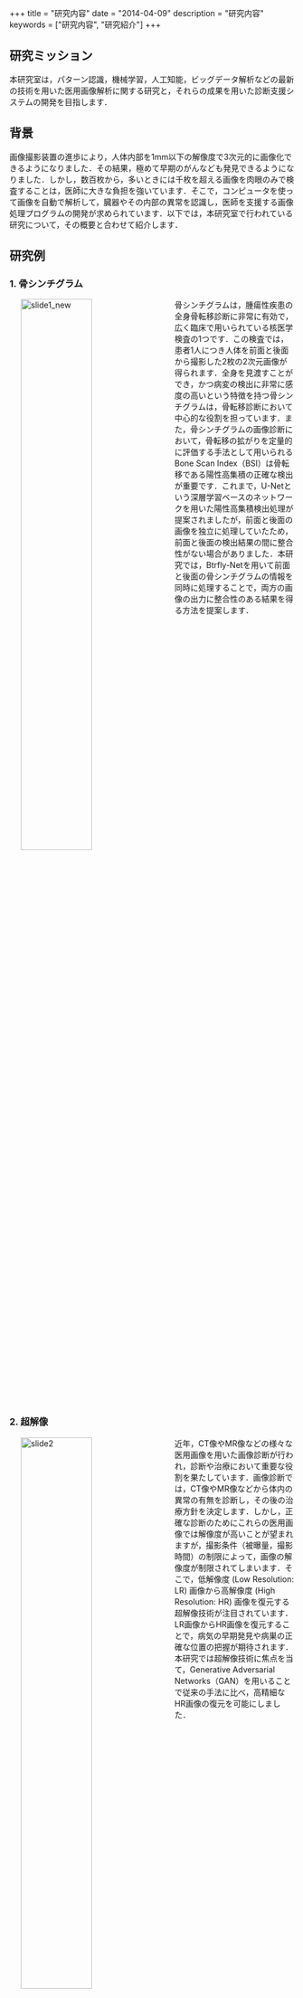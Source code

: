 +++
title = "研究内容"
date = "2014-04-09"
description = "研究内容"
keywords = ["研究内容", "研究紹介"]
+++

## 研究ミッション

本研究室は，パターン認識，機械学習，人工知能，ビッグデータ解析などの最新の技術を用いた医用画像解析に関する研究と，それらの成果を用いた診断支援システムの開発を目指します．

## 背景

画像撮影装置の進歩により，人体内部を1mm以下の解像度で3次元的に画像化できるようになりました．その結果，極めて早期のがんなども発見できるようになりました．しかし，数百枚から，多いときには千枚を超える画像を肉眼のみで検査することは，医師に大きな負担を強いています．そこで，コンピュータを使って画像を自動で解析して，臓器やその内部の異常を認識し，医師を支援する画像処理プログラムの開発が求められています．以下では，本研究室で行われている研究について，その概要と合わせて紹介します．

<!--<div align="center"><img src="/img/research/slide1_E.png"  width=50% title="slide1"></div>-->

## 研究例

### 1. 骨シンチグラム

<img src="/img/research/slide_1.png" width=50% title="slide1_new" hspace=20 align="left">
骨シンチグラムは，腫瘍性疾患の全身骨転移診断に非常に有効で，広く臨床で用いられている核医学検査の1つです．この検査では，患者1人につき人体を前面と後面から撮影した2枚の2次元画像が得られます．全身を見渡すことができ，かつ病変の検出に非常に感度の高いという特徴を持つ骨シンチグラムは，骨転移診断において中心的な役割を担っています．また，骨シンチグラムの画像診断において，骨転移の拡がりを定量的に評価する手法として用いられるBone Scan Index（BSI）は骨転移である陽性高集積の正確な検出が重要です．これまで，U-Netという深層学習ベースのネットワークを用いた陽性高集積検出処理が提案されましたが，前面と後面の画像を独立に処理していたため，前面と後面の検出結果の間に整合性がない場合がありました．本研究では，Btrfly-Netを用いて前面と後面の骨シンチグラムの情報を同時に処理することで，両方の画像の出力に整合性のある結果を得る方法を提案します．


<br clear="all">

### 2. 超解像
<img src="/img/research/slide_2.png" width=50% title="slide2" hspace=20 align="left">
近年，CT像やMR像などの様々な医用画像を用いた画像診断が行われ，診断や治療において重要な役割を果たしています．画像診断では，CT像やMR像などから体内の異常の有無を診断し，その後の治療方針を決定します．しかし，正確な診断のためにこれらの医用画像では解像度が高いことが望まれますが，撮影条件（被曝量，撮影時間）の制限によって，画像の解像度が制限されてしまいます．そこで，低解像度 (Low Resolution: LR) 画像から高解像度 (High Resolution: HR) 画像を復元する超解像技術が注目されています．LR画像からHR画像を復元することで，病気の早期発見や病巣の正確な位置の把握が期待されます．本研究では超解像技術に焦点を当て，Generative Adversarial Networks（GAN）を用いることで従来の手法に比べ，高精細なHR画像の復元を可能にしました．

<br clear="all">

### 3. 統計モデル
統計モデルとは臓器の形や濃度分布を少数のパラメータで表現したものであり，医用画像処理では重要な事前情報として利用されています．例えば，臓器セグメンテーションにおいて，統計モデルは臓器形状の制約条件となり，明らかに臓器の形状とは異なる形状を取り除き，セグメンテーションの改善を図ることが期待されています． 

<br>

#### 3.1. ヒト胚子の統計的形状モデル

---

<img src="/img/research/slide_3.png" width=50% title="slide3" hspace=20 align="left">
ヒトの発生の過程において，妊娠3～9週は胚子期と呼ばれ，器官を形成するための重要な時期であり，さまざまな異常が発生する危険性のある時期でもあります．また，新生児の死亡原因の25%が先天異常であると言われており，出生前の診断が非常に重要です．そのため，ヒト胚子の成長予測や出生前の画像診断のための計算機支援診断システムの開発が求められています．胚子期の器官は成長に従って形状が大きく変化するため，従来の統計的形状モデルでは，このような時間変化による解剖構造の形態の大きな変化をうまく扱うことができませんでした．本研究では，時間変化に対応した時空間統計的形状モデルを構築し，先天的な異常形状に対する診断支援に利用することを研究しています．  

<br clear="all">

<br>

#### 3.2. 血管の統計的濃度モデル

---

<img src="/img/research/slide_4.png" width=50% title="slide4" hspace=20 align="left">
血流の異常によって発生する病気は死と直結しており，非常に深刻なものであることが多いです．例えば，動脈硬化によって血管内の血流が滞り，血管にできるこぶが原因として引き起こされる心筋梗塞や狭心症などがあります．したがって，血管上の異常を早期発見することが不可欠です．血管のセグメンテーションは異常の検出に重要な役割を果たし，統計モデルの適用によって精度の向上を期待できます．一方で，血管等の線状構造を対象とするモデル構築は，その濃度分布の複雑さからモデル化が難しく，ほとんど検討されていません．本研究では，肺の血管や気管支といった線状構造を対象に，統計的濃度モデルを"VAE"という深層生成学習によって構築するという研究を行っています．

<br clear="all">

### 4. 認知症診断支援
<img src="/img/research/slide_5.png" width=50% title="slide5" hspace=20 align="left">
近年の医療技術の進歩に伴い，我々の生活はより豊かなものになった一方で，少子高齢化という社会問題は深刻化しています．高齢化社会の問題点の一つに高齢者の認知症が挙げられ，認知症は「老化によるもの忘れ」とは異なり，何かの病気によって脳の神経細胞が壊れるために起こる症状や状態を指します．認知症はその原因によって複数のタイプに分類されます．最も多いのはアルツハイマー型認知症(AD)であり，脳血管性認知症(VD)，レビー小体型認知症(DLB)，前頭側頭型認知症(FTD)と合わせて認知症4大原因と呼ばれています．VD以外の認知症3大原因は，SPECT検査で早期に識別できる場合が多くあります．SPECT検査は，脳の血流状態を画像にして見ることができる一方で，人が画像を見て血流の低下部位を特定し，認知症を診断するのは難しく，時間もかかるため，コンピュータを用いた支援が求められています．本研究では，SPECT画像から認知症を認識する深層学習に基づくシステムの開発を行っています． 


<br clear="all">


### 5. 臓器セグメンテーション
<img src="/img/research/slide_6.png" width=50% title="slide6" hspace=20 align="left">
小児画像は，個人やその年齢によって臓器の濃度，形状，位置，大きさのばらつきが大きく，また，小児CT像では低線量撮影をするため，低解像度かつ低SN比(信号対雑音比)の画像となってしまいます．これらの問題点から成人対象の画像診断支援システムとは別に，小児独自のシステムが必要になります．近年のセグメンテーション手法では深層学習をベースとしたものが多く提案され，高精度の結果が報告されている一方で，臓器形状の事前知識を学習しないため，不自然な形状の予測結果が存在するという課題があります．本研究では3次元CT画像に対応した"3D-Unet"に小児肝臓の時空間統計的形状モデルを適用することで，小児CT像の肝臓セグメンテーション性能の向上を図ります．

<br clear="all">


### 6. 皮膚疾患画像分類
<img src="/img/research/slide_7.png" width=50% title="slide6" hspace=20 align="left">
皮膚は体表を覆う組織であり，成人では体重の約16％を占める人体最大の臓器です．皮膚は体外と直接接触し，水分の維持・体温の調整・刺激からの保護・感覚器官の役割など，人間が生きていくうえで不可欠な複数の働きを有しています．しかし体表に位置する皮膚は，水分の蒸発や異物の侵入，紫外線の照射など，多くの外的刺激に曝され続ける器官でもある．こうした刺激によって皮膚は様々な疾患を発症します．特に皮膚がんは他の器官に発生する癌と比較して進行が遅く，早期発見と治療により処置が容易となり，患者と医師の負担を軽減で きます．そのため皮膚の異常に対し，迅速な医師の診断と治療を行うことが求められています．本研究では，撮影機器・角度・スケール・背景などが多様な画像から構成される実験試料を対象に，複数枚の画像を用いて識別能力を向上させる手法について提案します．


<br clear="all">
<br>

<!--
### 1. 基盤

#### 1-1 計算解剖学

計算解剖学は，人体構造の形状や画像化後の濃度値などに関する統計的変動を数理統計的に記述するために生まれた新しい学術分野です．わが国では，2009～2013年に文部科学省の科学研究費補助金の新学術領域研究として集中的に研究が進められました計算解剖学．以下の図は本研究室で作成した体幹部臓器形状の統計的変動を記述した統計的形状モデル（Statistical Shape Model; SSM）です．最近はこの分野の多元化（時間軸，空間軸，機能軸，疾病軸への拡張）も進められています

<div align="right"><img src="/img/research/slide2_E.jpg"  width=50% title="slide2"></div>

### 2. 応用

#### 2-1 臓器自動認識
##### １）肺，肝臓，膵臓などの単一臓器認識
正常な臓器や，平均的な形状の臓器の認識問題はこれまでにほとんど解決されてきたことから，本研究室では，大きな疾病領域を含んでいたり，変形が著しい臓器を認識する画像処理アルゴリズムの研究を進めています．以下は，統計的形状モデルを組み込むことで，胸壁に疾病が付着していても正しく肺野が認識できる認識アルゴリズムを開発した例です．

<div align="center"><img src="/img/research/slide3_E.jpg"  width=50% title="slide3"></div>

大きな疾病が表現できる特別な工夫を含むモデルを用いることで，大疾病を含む臓器の安定した認識が可能になりました．

<div align="center"><img src="/img/research/slide4_E.jpg"  width=50% title="slide4"></div>

統計的形状モデルの中には，事前に測定した特徴を条件とする条件付きの統計的形状モデルがあります．本研究室では，この条件付統計モデルをさらに改良し，平均から大きく外れた形状の肝臓を認識することに成功しました（下図参照）．

<div align="center"><img src="/img/research/slide5_E.jpg"  width=50% title="slide5"></div>

##### ２）複数臓器同時認識
人体内にある複数の臓器は互いに一定の関係を持って存在します．その関係を使って臓器を認識することで，高精度な認識結果を得ることができます．以下の図は，互いの関係を考慮可能な処理を用いた認識結果です．

<div align="center"><img src="/img/research/slide6_E.jpg"  width=50% title="slide6"></div>

#### 2-2 疾病自動認識
##### １）CT像上の肝腫瘍
多数の識別器の結果を統合するアンサンブル学習により肝腫瘍を正確に認識できるようになりました．このアルゴリズムは，2008年の国際コンペ＠MICCAIで最も優れた性能を示しました．

<div align="center"><img src="/img/research/slide7_E.jpg"  width=50% title="slide7"></div>

##### ２）MR像上の脳動脈瘤
MR像から血管を自動認識し，その認識結果に対して形状の特徴量を多数計測することにより，脳動脈瘤を自動検出できるようになりました．この研究は東京大学と連携して進めています．

##### ３）シンチグラム上の転移
シンチグラム検査は，がんの転移などを見つけるために有効な方法です．この研究は，大阪市立大学と連携をして進めています．

#### 2-3 胎児画像処理
京都大学にある世界でも非常に貴重な胎児データベースを用いて胎児の画像処理を行っています．胎児の画像処理を通じて，胎児の診断支援などに貢献することを目指します．この研究は京都大学と連携をして進めています．

#### 2-4 死亡時画像診断支援
死因の究明は死亡時の診断において非常に重要な要素です．解剖ができない例を中心に，画像を使って死因を明らかにする検討が進められています．日本ではオートプシー・イメージング（Autopsy imaging; Ai）と呼ばれる分野です．本研究室では，画像処理を使ってAiを支援する研究を進めています．

##### １）骨折検出支援
骨折は死因に関係する重要な所見です．画像処理により骨折を自動検出する処理を開発しました．以下は，肋骨を対象に骨折検出を行った例です．

<div align="center"><img src="/img/research/slide8_E.jpg"  width=50% title="slide8"></div>

##### ２）死後人体の計算解剖学と大変形臓器認識処理
死後の臓器の形状を表現するための計算解剖学についての研究を進めてきました．以下の図は生体と死後の肝臓の平均形状モデルです．呼吸停止による横隔膜の拳上により右葉（向かって左）が上にせり出し，反対側の左葉が下降しているのが分かります．死後の人体の臓器は生体と異なり大きく変形していますが，このような死体用のモデルを用いて画像から認識を行う処理についても研究を進めています．

<div align="center"><img src="/img/research/slide9_E.jpg"  width=50% title="slide9"></div>

その他，死後画像における濃度値の変化のモデルに関する研究を，東海大学やハンブルグ大学と一緒に行っています．

##### ３）死因や死後経過時間推定
死亡後の人体の画像から臓器を認識した後，画像の微細な特徴と測定し，機械学習を応用して死因や死後経過時間を推定します．この研究は山口大学や福井大学と連携をしながら進めています．

-->
